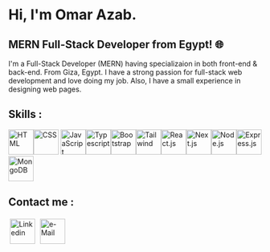 # Hi, I'm Omar Azab. 

## MERN Full-Stack Developer from Egypt! 🌐



I'm a Full-Stack Developer (MERN) having specializaion in both front-end & back-end. From Giza, Egypt. I have a strong passion for full-stack web development and love doing my job. Also, I have a small experience in designing web pages. 

## Skills :
<img src="https://skillicons.dev/icons?i=html" height="50px" title="HTML"><img src="https://skillicons.dev/icons?i=css" height="50px" title="CSS"> <img src="https://skillicons.dev/icons?i=js" title="JavaScript" height="50px"><img src="https://skillicons.dev/icons?i=ts" title="Typescript" height="50px"><img src="https://skillicons.dev/icons?i=bootstrap" height="50px" title="Bootstrap"><img src="https://skillicons.dev/icons?i=tailwind" height="50px" title="Tailwind"><img src="https://skillicons.dev/icons?i=react" height="50px" title="React.js"><img src="https://skillicons.dev/icons?i=nextjs" height="50px" title="Next.js"><img src="https://skillicons.dev/icons?i=nodejs" height="50px" title="Node.js"><img src="https://skillicons.dev/icons?i=express" height="50px" title="Express.js"><img src="https://skillicons.dev/icons?i=mongodb" height="50px" title="MongoDB">
## Contact me :
<a href="https://www.linkedin.com/in/omar-azab-843089292/"><img src="https://skillicons.dev/icons?i=linkedin" height="50px" title="Linkedin" style="padding: 3px" class="skill-icon"></a>
<a href="mailto:oaazab10@gmail.com"><img src="https://skillicons.dev/icons?i=gmail" height="50px" title="e-Mail" style="padding: 3px" class="skill-icon"></a>


